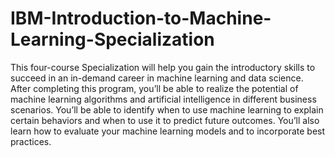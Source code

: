 # IBM-Introduction-to-Machine-Learning-Specialization
This four-course Specialization will help you gain the introductory skills to succeed in an in-demand career in machine learning and data science. After completing this program, you’ll be able to realize the potential of machine learning algorithms and artificial intelligence in different business scenarios. You’ll be able to identify when to use machine learning to explain certain behaviors and when to use it to predict future outcomes. You’ll also learn how to evaluate your machine learning models and to incorporate best practices.

